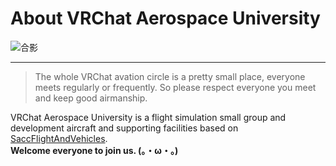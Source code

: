 # About VRChat Aerospace University
![合影](/vau/01.webp)

---
> The whole VRChat avation circle is a pretty small place, everyone meets regularly or frequently. So please respect everyone you meet and keep good airmanship.

VRChat Aerospace University is a flight simulation small group and development aircraft and supporting facilities based on [SaccFlightAndVehicles](https://github.com/Sacchan-VRC/SaccFlightAndVehicles).  
**Welcome everyone to join us. (。・ω・。)**
